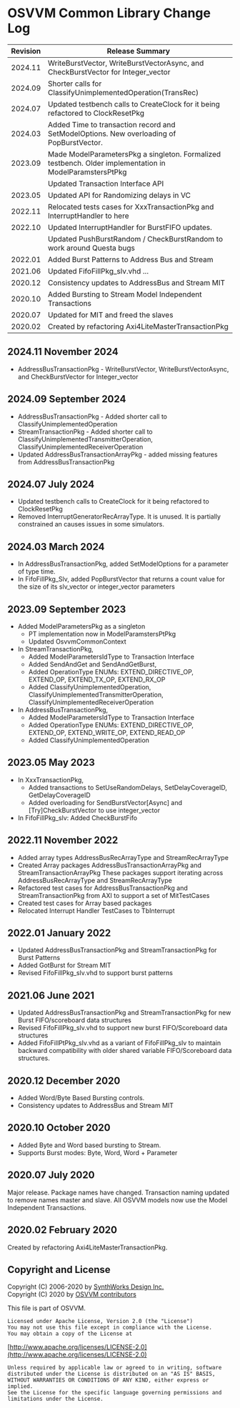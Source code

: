 # OSVVM Common Library Change Log

| Revision  |  Release Summary | 
------------|----------- 
| 2024.11   |  WriteBurstVector, WriteBurstVectorAsync, and CheckBurstVector for Integer_vector
| 2024.09   |  Shorter calls for ClassifyUnimplementedOperation(TransRec)
| 2024.07   |  Updated testbench calls to CreateClock for it being refactored to ClockResetPkg
| 2024.03   |  Added Time to transaction record and SetModelOptions.  New overloading of PopBurstVector.
| 2023.09   |  Made ModelParametersPkg a singleton.  Formalized testbench.  Older implementation in ModelParamstersPtPkg
|           |  Updated Transaction Interface API
| 2023.05   |  Updated API for Randomizing delays in VC   
| 2022.11   |  Relocated tests cases for XxxTransactionPkg and InterruptHandler to here   
| 2022.10   |  Updated InterruptHandler for BurstFIFO updates.   
|           |  Updated PushBurstRandom / CheckBurstRandom to work around Questa bugs
| 2022.01   |  Added Burst Patterns to Address Bus and Stream
| 2021.06   |  Updated FifoFillPkg_slv.vhd ...
| 2020.12   |  Consistency updates to AddressBus and Stream MIT
| 2020.10   |  Added Bursting to Stream Model Independent Transactions 
| 2020.07   |  Updated for MIT and freed the slaves
| 2020.02   |  Created by refactoring Axi4LiteMasterTransactionPkg

## 2024.11 November 2024
- AddressBusTransactionPkg - WriteBurstVector, WriteBurstVectorAsync, and CheckBurstVector for Integer_vector

## 2024.09 September 2024
- AddressBusTransactionPkg - Added shorter call to ClassifyUnimplementedOperation
- StreamTransactionPkg - Added shorter call to ClassifyUnimplementedTransmitterOperation, ClassifyUnimplementedReceiverOperation
- Updated AddressBusTransactionArrayPkg - added missing features from AddressBusTransactionPkg

## 2024.07  July 2024
-  Updated testbench calls to CreateClock for it being refactored to ClockResetPkg
- Removed InterruptGeneratorRecArrayType.  It is unused.  It is partially constrained an causes issues in some simulators.  

## 2024.03  March 2024
- In AddressBusTransactionPkg, added SetModelOptions for a parameter of type time.
- In FifoFillPkg_Slv, added PopBurstVector that returns a count value for the size of its slv_vector or integer_vector parameters


## 2023.09  September 2023
- Added ModelParametersPkg as a singleton
   - PT implementation now in ModelParamstersPtPkg
   - Updated OsvvmCommonContext
- In StreamTransactionPkg, 
   - Added ModelParametersIdType to Transaction Interface
   - Added SendAndGet and SendAndGetBurst,
   - Added OperationType ENUMs:  EXTEND_DIRECTIVE_OP, EXTEND_OP, EXTEND_TX_OP, EXTEND_RX_OP
   - Added ClassifyUnimplementedOperation, ClassifyUnimplementedTransmitterOperation, ClassifyUnimplementedReceiverOperation
- In AddressBusTransactionPkg, 
   - Added ModelParametersIdType to Transaction Interface
   - Added OperationType ENUMs: EXTEND_DIRECTIVE_OP, EXTEND_OP, EXTEND_WRITE_OP, EXTEND_READ_OP
   - Added ClassifyUnimplementedOperation

## 2023.05  May 2023
- In XxxTransactionPkg, 
   - Added transactions to SetUseRandomDelays, SetDelayCoverageID, GetDelayCoverageID
   - Added overloading for SendBurstVector[Async] and [Try]CheckBurstVector to use integer_vector
- In FifoFillPkg_slv:  Added CheckBurstFifo

## 2022.11  November 2022
- Added array types AddressBusRecArrayType and StreamRecArrayType
- Created Array packages AddressBusTransactionArrayPkg and StreamTransactionArrayPkg
  These packages support iterating across AddressBusRecArrayType and StreamRecArrayType 
- Refactored test cases for AddressBusTransactionPkg and StreamTransactionPkg from AXI 
  to support a set of MitTestCases
- Created test cases for Array based packages
- Relocated Interrupt Handler TestCases to TbInterrupt

## 2022.01  January 2022
- Updated AddressBusTransactionPkg and StreamTransactionPkg for Burst Patterns
- Added GotBurst for Stream MIT
- Revised FifoFillPkg_slv.vhd to support burst patterns

## 2021.06  June 2021
- Updated AddressBusTransactionPkg and StreamTransactionPkg for new Burst FIFO/scoreboard data structures
- Revised FifoFillPkg_slv.vhd to support new burst FIFO/Scoreboard data structures
- Added FifoFillPtPkg_slv.vhd as a variant of FifoFillPkg_slv to maintain backward compatibility with older shared variable FIFO/Scoreboard data structures.

## 2020.12 December 2020
- Added Word/Byte Based Bursting controls. 
- Consistency updates to AddressBus and Stream MIT

## 2020.10 October 2020
- Added Byte and Word based bursting to Stream.
- Supports Burst modes: Byte, Word, Word + Parameter

## 2020.07 July 2020
Major release.
Package names have changed.
Transaction naming updated to remove
names master and slave.
All OSVVM models now use the 
Model Independent Transactions.

## 2020.02   February 2020    
Created by refactoring Axi4LiteMasterTransactionPkg.    
 
## Copyright and License
Copyright (C) 2006-2020 by [SynthWorks Design Inc.](http://www.synthworks.com/)   
Copyright (C) 2020 by [OSVVM contributors](CONTRIBUTOR.md)   

This file is part of OSVVM.

    Licensed under Apache License, Version 2.0 (the "License")
    You may not use this file except in compliance with the License.
    You may obtain a copy of the License at

  [http://www.apache.org/licenses/LICENSE-2.0](http://www.apache.org/licenses/LICENSE-2.0)

    Unless required by applicable law or agreed to in writing, software
    distributed under the License is distributed on an "AS IS" BASIS,
    WITHOUT WARRANTIES OR CONDITIONS OF ANY KIND, either express or implied.
    See the License for the specific language governing permissions and
    limitations under the License.
